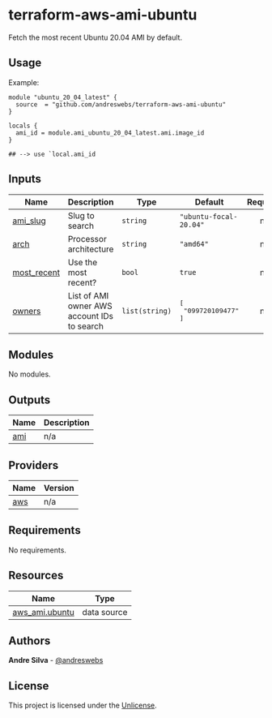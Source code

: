# terraform-aws-ami-ubuntu

[//]: # (BEGIN_TF_DOCS)
Fetch the most recent Ubuntu 20.04 AMI by default.

## Usage

Example:

```hcl
module "ubuntu_20_04_latest" {
  source  = "github.com/andreswebs/terraform-aws-ami-ubuntu"
}

locals {
  ami_id = module.ami_ubuntu_20_04_latest.ami.image_id
}

## --> use `local.ami_id
```



## Inputs

| Name | Description | Type | Default | Required |
|------|-------------|------|---------|:--------:|
| <a name="input_ami_slug"></a> [ami\_slug](#input\_ami\_slug) | Slug to search | `string` | `"ubuntu-focal-20.04"` | no |
| <a name="input_arch"></a> [arch](#input\_arch) | Processor architecture | `string` | `"amd64"` | no |
| <a name="input_most_recent"></a> [most\_recent](#input\_most\_recent) | Use the most recent? | `bool` | `true` | no |
| <a name="input_owners"></a> [owners](#input\_owners) | List of AMI owner AWS account IDs to search | `list(string)` | <pre>[<br>  "099720109477"<br>]</pre> | no |

## Modules

No modules.

## Outputs

| Name | Description |
|------|-------------|
| <a name="output_ami"></a> [ami](#output\_ami) | n/a |

## Providers

| Name | Version |
|------|---------|
| <a name="provider_aws"></a> [aws](#provider\_aws) | n/a |

## Requirements

No requirements.

## Resources

| Name | Type |
|------|------|
| [aws_ami.ubuntu](https://registry.terraform.io/providers/hashicorp/aws/latest/docs/data-sources/ami) | data source |

[//]: # (END_TF_DOCS)

## Authors

**Andre Silva** - [@andreswebs](https://github.com/andreswebs)

## License

This project is licensed under the [Unlicense](UNLICENSE.md).
